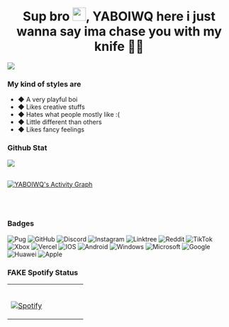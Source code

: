 <h1 align="center">Sup bro <img src="https://raw.githubusercontent.com/MartinHeinz/MartinHeinz/master/wave.gif" width="30px">, YABOIWQ here i just wanna say ima chase you with my knife 🌚🔪</h1>
<img src="https://user-images.githubusercontent.com/84565593/136684130-9bd59f62-bdb2-458f-ab3c-78d3fe5185b7.jpg"/>



### My kind of styles are
- ◆ A very playful boi
- ◆ Likes creative stuffs
- ◆ Hates what people mostly like :(
- ◆ Little different than others
- ◆ Likes fancy feelings

### Github Stat
<a href="https://github.com/warrayquipsome/github-readme-stats">
  <img align="center" src="https://github-readme-stats.vercel.app/api/pin/?username=warrayquipsome&repo=github-readme-stats" />
</a>

<br/>
<br/>

<a href="https://github.com/warrayquipsome/github-readme-activity-graph"><img alt="YABOIWQ's Activity Graph" src="https://activity-graph.herokuapp.com/graph?username=warrayquipsome&bg_color=F2EEE8&color=434343&line=434343&point=000000&hide_border=true" /></a>

<br/>
<br/>

### Badges
![Pug](https://img.shields.io/badge/Pug-FFF?style=for-the-badge&logo=pug&logoColor=A86454) ![GitHub](https://img.shields.io/badge/github-%23121011.svg?style=for-the-badge&logo=github&logoColor=white) ![Discord](https://img.shields.io/badge/%3CServer%3E-%237289DA.svg?style=for-the-badge&logo=discord&logoColor=white) ![Instagram](https://img.shields.io/badge/<handle>-%23E4405F.svg?style=for-the-badge&logo=Instagram&logoColor=white) ![Linktree](https://img.shields.io/badge/linktree-1de9b6?style=for-the-badge&logo=linktree&logoColor=white) ![Reddit](https://img.shields.io/badge/Reddit-%23FF4500.svg?style=for-the-badge&logo=Reddit&logoColor=white) ![TikTok](https://img.shields.io/badge/<handle>-%23000000.svg?style=for-the-badge&logo=TikTok&logoColor=white) ![Xbox](https://img.shields.io/badge/xbox-%23107C10.svg?style=for-the-badge&logo=xbox&logoColor=white) ![Vercel](https://img.shields.io/badge/vercel-%23000000.svg?style=for-the-badge&logo=vercel&logoColor=white) ![IOS](https://img.shields.io/badge/iOS-000000?style=for-the-badge&logo=ios&logoColor=white) ![Android](https://img.shields.io/badge/Android-3DDC84?style=for-the-badge&logo=android&logoColor=white) ![Windows](https://img.shields.io/badge/Windows-0078D6?style=for-the-badge&logo=windows&logoColor=white) ![Microsoft](https://img.shields.io/badge/Microsoft-0078D4?style=for-the-badge&logo=microsoft&logoColor=white) ![Google](https://img.shields.io/badge/google-4285F4?style=for-the-badge&logo=google&logoColor=white) ![Huawei](https://img.shields.io/badge/Huawei-%23FF0000.svg?style=for-the-badge&logo=huawei&logoColor=white) ![Apple](https://img.shields.io/badge/Apple-%23000000.svg?style=for-the-badge&logo=apple&logoColor=white) 

### FAKE Spotify Status
<table width="100%"> 
  <tr>
  <td width="50%">
      
&nbsp; <br> [![Spotify](https://novatorem.vercel.app/api/spotify)](https://open.spotify.com/user/31jon5wjazxpk7eteguj6vo3vrom)

  </td>



